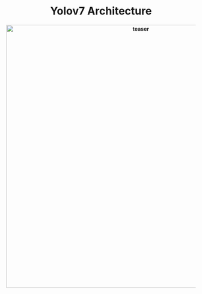 <div align="center">
<h1>
  Yolov7 Architecture
</h1>
<h4>
    <img width="700" alt="teaser" src="https://github.com/kadirnar/torchyolo/blob/torchview/docs/yolov7/yolov7_tiny.gif">
</h4>
</div>